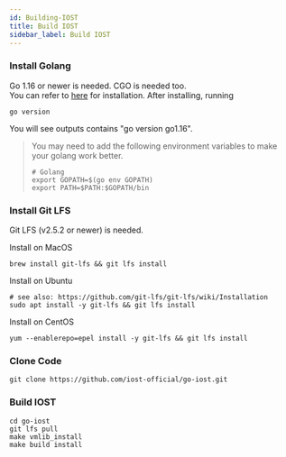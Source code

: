 ```yaml
---
id: Building-IOST
title: Build IOST
sidebar_label: Build IOST
---
```

### Install Golang
Go 1.16 or newer is needed. CGO is needed too.   
You can refer to [here](https://golang.org/doc/install) for installation. After installing, running
```
go version
```
You will see outputs contains "go version go1.16".

> You may need to add the following environment variables to make your golang work better.
> ```
> # Golang
> export GOPATH=$(go env GOPATH)
> export PATH=$PATH:$GOPATH/bin
> ```

### Install Git LFS
Git LFS (v2.5.2 or newer) is needed.

Install on MacOS
```
brew install git-lfs && git lfs install
```

Install on Ubuntu
```
# see also: https://github.com/git-lfs/git-lfs/wiki/Installation
sudo apt install -y git-lfs && git lfs install
```

Install on CentOS
```
yum --enablerepo=epel install -y git-lfs && git lfs install
```

### Clone Code

```
git clone https://github.com/iost-official/go-iost.git
```

### Build IOST
```
cd go-iost
git lfs pull
make vmlib_install
make build install
```

